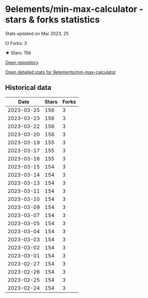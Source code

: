 # 9elements/min-max-calculator - stars & forks statistics

Stats updated on Mar 2023, 25

☋ Forks: 3

★ Stars: 156

[Open repository](https://github.com/9elements/min-max-calculator)

[Open detailed stats for 9elements/min-max-calculator](https://reviewgithub.com/rep/9elements/min-max-calculator)

## Historical data
| Date | Stars | Forks |
|------|-------|-------|
| 2023-03-25 | 156 | 3 | 
| 2023-03-23 | 156 | 3 | 
| 2023-03-22 | 156 | 3 | 
| 2023-03-20 | 156 | 3 | 
| 2023-03-19 | 155 | 3 | 
| 2023-03-17 | 155 | 3 | 
| 2023-03-16 | 155 | 3 | 
| 2023-03-15 | 154 | 3 | 
| 2023-03-14 | 154 | 3 | 
| 2023-03-13 | 154 | 3 | 
| 2023-03-11 | 154 | 3 | 
| 2023-03-10 | 154 | 3 | 
| 2023-03-09 | 154 | 3 | 
| 2023-03-07 | 154 | 3 | 
| 2023-03-05 | 154 | 3 | 
| 2023-03-04 | 154 | 3 | 
| 2023-03-03 | 154 | 3 | 
| 2023-03-02 | 154 | 3 | 
| 2023-03-01 | 154 | 3 | 
| 2023-02-27 | 154 | 3 | 
| 2023-02-26 | 154 | 3 | 
| 2023-02-25 | 154 | 3 | 
| 2023-02-24 | 154 | 3 | 


